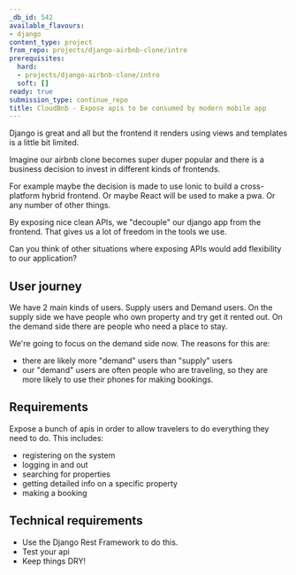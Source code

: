```yaml
---
_db_id: 542
available_flavours:
- django
content_type: project
from_repo: projects/django-airbnb-clone/intro
prerequisites:
  hard:
  - projects/django-airbnb-clone/intro
  soft: []
ready: true
submission_type: continue_repo
title: CloudBnb - Expose apis to be consumed by modern mobile app
---
```


Django is great and all but the frontend it renders using views and templates is a little bit limited.

Imagine our airbnb clone becomes super duper popular and there is a business decision to invest in different kinds of frontends.

For example maybe the decision is made to use Ionic to build a cross-platform hybrid frontend. Or maybe React will be used to make a pwa. Or any number of other things.

By exposing nice clean APIs, we "decouple" our django app from the frontend. That gives us a lot of freedom in the tools we use.

Can you think of other situations where exposing APIs would add flexibility to our application?

## User journey

We have 2 main kinds of users. Supply users and Demand users. On the supply side we have people who own property and try get it rented out. On the demand side there are people who need a place to stay.

We're going to focus on the demand side now. The reasons for this are:

- there are likely more "demand" users than "supply" users
- our "demand" users are often people who are traveling, so they are more likely to use their phones for making bookings.

## Requirements

Expose a bunch of apis in order to allow travelers to do everything they need to do. This includes:

- registering on the system
- logging in and out
- searching for properties
- getting detailed info on a specific property
- making a booking

## Technical requirements

- Use the Django Rest Framework to do this.
- Test your api
- Keep things DRY!